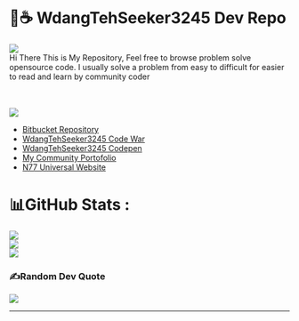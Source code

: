 # 🌙☕ WdangTehSeeker3245 Dev Repo 
<!--
![](https://komarev.com/ghpvc/?username=WdangTehSeeker3245)
-->
[![](https://visitcount.itsvg.in/api?id=WdangTehSeeker3245&icon=0&color=0)](https://visitcount.itsvg.in)
<br>
Hi There This is My Repository, Feel free to browse problem solve opensource code. 
I usually solve a problem from easy to difficult for easier to read and learn by community coder

<br><br>
![](https://www.codewars.com/users/WdangTehSeeker3245/badges/large)<br>
* <a href="https://bitbucket.org/faizalnurulfirdaus_code/workspace/repositories">Bitbucket Repository</a>
* <a href="https://www.codewars.com/users/WdangTehSeeker3245">WdangTehSeeker3245 Code War</a>
* <a href="https://codepen.io/WdangTehSeeker3245/">WdangTehSeeker3245 Codepen</a>
* <a href="https://faizalnf-community-portofolio.vercel.app/">My Community Portofolio</a>
* <a href="https://wdangtehseeker-website.netlify.app/">N77 Universal Website</a>

# 📊GitHub Stats :
![](https://github-readme-stats.vercel.app/api?username=WdangTehSeeker3245&theme=tokyonight&hide_border=false&include_all_commits=false&count_private=false)<br/>
![](https://github-readme-streak-stats.herokuapp.com/?user=WdangTehSeeker3245&theme=tokyonight&hide_border=false)<br/>
![](https://github-readme-stats.vercel.app/api/top-langs/?username=WdangTehSeeker3245&theme=tokyonight&hide_border=false&include_all_commits=false&count_private=false&layout=compact)

### ✍️Random Dev Quote
![](https://quotes-github-readme.vercel.app/api?type=horizontal&theme=tokyonight)

---


